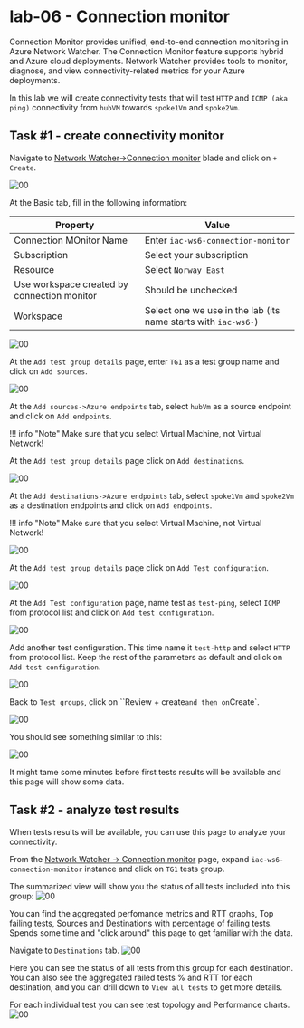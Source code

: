 # lab-06 - Connection monitor

Connection Monitor provides unified, end-to-end connection monitoring in Azure Network Watcher. The Connection Monitor feature supports hybrid and Azure cloud deployments. Network Watcher provides tools to monitor, diagnose, and view connectivity-related metrics for your Azure deployments.

In this lab we will create connectivity tests that will test `HTTP` and `ICMP (aka ping)` connectivity from `hubVM` towards `spoke1Vm` and `spoke2Vm`.

## Task #1 - create connectivity monitor

Navigate to [Network Watcher->Connection monitor](https://portal.azure.com/#view/Microsoft_Azure_Network/NetworkWatcherMenuBlade/~/connectionMonitor) blade and click on `+ Create`.

![00](../../assets/images/lab-06/cm0.png)

At the Basic tab, fill in the following information: 

| Property | Value |
|-------|-------|
| Connection MOnitor Name | Enter `iac-ws6-connection-monitor` |
| Subscription | Select your subscription |
| Resource | Select `Norway East` |
| Use workspace created by connection monitor | Should be unchecked |
| Workspace | Select one we use in the lab (its name starts with `iac-ws6-`) |

![00](../../assets/images/lab-06/cm1.png)

At the `Add test group details` page, enter `TG1` as a test group name and click on `Add sources`. 

![00](../../assets/images/lab-06/cm2.png)

At the `Add sources->Azure endpoints` tab, select `hubVm` as a source endpoint and click on `Add endpoints`. 

!!! info "Note"
    Make sure that you select Virtual Machine, not Virtual Network!

At the `Add test group details` page click on `Add destinations`. 

![00](../../assets/images/lab-06/cm3.png)

At the `Add destinations->Azure endpoints` tab, select `spoke1Vm` and `spoke2Vm` as a destination endpoints and click on `Add endpoints`.

!!! info "Note"
    Make sure that you select Virtual Machine, not Virtual Network!

![00](../../assets/images/lab-06/cm4.png)

At the `Add test group details` page click on `Add Test configuration`. 

![00](../../assets/images/lab-06/cm5.png)

At the `Add Test configuration` page, name test as `test-ping`, select `ICMP` from protocol list and click on `Add test configuration`.

![00](../../assets/images/lab-06/cm6.png)

Add another test configuration. This time name it `test-http` and select `HTTP` from protocol list. Keep the rest of the parameters as default and click on `Add test configuration`.

![00](../../assets/images/lab-06/cm7.png)

Back to `Test groups`, click on ``Review + create` and then on `Create`.

![00](../../assets/images/lab-06/cm8.png)

You should see something similar to this:

![00](../../assets/images/lab-06/cm9.png)

It might tame some minutes before first tests results will be available and this page will show some data. 

## Task #2 - analyze test results

When tests results will be available, you can use this page to analyze your connectivity.

From the [Network Watcher -> Connection monitor](https://portal.azure.com/#view/Microsoft_Azure_Network/NetworkWatcherMenuBlade/~/connectionMonitor) page, expand  `iac-ws6-connection-monitor` instance and click on `TG1` tests group.

The summarized view will show you the status of all tests included into this group:
![00](../../assets/images/lab-06/cm-details1.png)

You can find the aggregated perfomance metrics and RTT graphs, Top failing tests, Sources and Destinations with percentage of failing tests. Spends some time and "click around" this page to get familiar with the data.

Navigate to `Destinations` tab.
![00](../../assets/images/lab-06/cm-details2.png)

Here you can see the status of all tests from this group for each destination. You can also see the aggregated railed tests % and RTT for each destination, and you can drill down to `View all tests` to get more details.

For each individual test you can see test topology and Performance charts.
![00](../../assets/images/lab-06/cm-details3.png)
